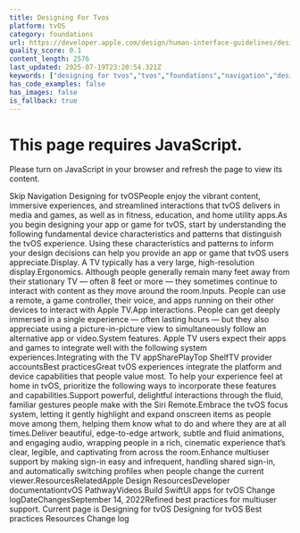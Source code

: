 ```yaml
---
title: Designing For Tvos
platform: tvOS
category: foundations
url: https://developer.apple.com/design/human-interface-guidelines/designing-for-tvos
quality_score: 0.1
content_length: 2576
last_updated: 2025-07-19T23:20:54.321Z
keywords: ["designing for tvos","tvos","foundations","navigation","design","system","gestures"]
has_code_examples: false
has_images: false
is_fallback: true
---
```


# This page requires JavaScript.

Please turn on JavaScript in your browser and refresh the page to view its content.

Skip Navigation Designing for tvOSPeople enjoy the vibrant content, immersive experiences, and streamlined interactions that tvOS delivers in media and games, as well as in fitness, education, and home utility apps.As you begin designing your app or game for tvOS, start by understanding the following fundamental device characteristics and patterns that distinguish the tvOS experience. Using these characteristics and patterns to inform your design decisions can help you provide an app or game that tvOS users appreciate.Display. A TV typically has a very large, high-resolution display.Ergonomics. Although people generally remain many feet away from their stationary TV — often 8 feet or more — they sometimes continue to interact with content as they move around the room.Inputs. People can use a remote, a game controller, their voice, and apps running on their other devices to interact with Apple TV.App interactions. People can get deeply immersed in a single experience — often lasting hours — but they also appreciate using a picture-in-picture view to simultaneously follow an alternative app or video.System features. Apple TV users expect their apps and games to integrate well with the following system experiences.Integrating with the TV appSharePlayTop ShelfTV provider accountsBest practicesGreat tvOS experiences integrate the platform and device capabilities that people value most. To help your experience feel at home in tvOS, prioritize the following ways to incorporate these features and capabilities.Support powerful, delightful interactions through the fluid, familiar gestures people make with the Siri Remote.Embrace the tvOS focus system, letting it gently highlight and expand onscreen items as people move among them, helping them know what to do and where they are at all times.Deliver beautiful, edge-to-edge artwork, subtle and fluid animations, and engaging audio, wrapping people in a rich, cinematic experience that’s clear, legible, and captivating from across the room.Enhance multiuser support by making sign-in easy and infrequent, handling shared sign-in, and automatically switching profiles when people change the current viewer.ResourcesRelatedApple Design ResourcesDeveloper documentationtvOS PathwayVideos Build SwiftUI apps for tvOS Change logDateChangesSeptember 14, 2022Refined best practices for multiuser support. Current page is Designing for tvOS Designing for tvOS Best practices Resources Change log